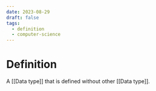 ```yaml
---
date: 2023-08-29
draft: false
tags:
  - definition
  - computer-science 
---
```

# Definition

A [[Data type]] that is defined without other [[Data type]].